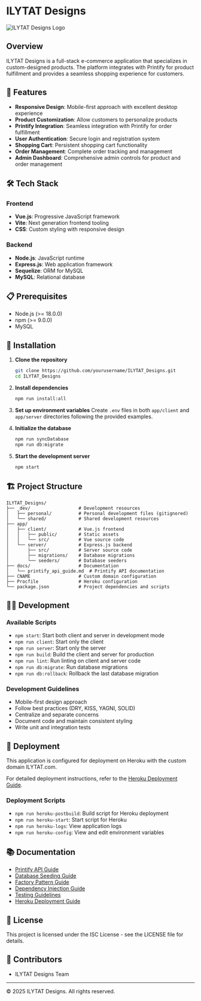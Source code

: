 # ILYTAT Designs

![ILYTAT Designs Logo](https://via.placeholder.com/150x150.png?text=ILYTAT)

## Overview

ILYTAT Designs is a full-stack e-commerce application that specializes in custom-designed products. The platform integrates with Printify for product fulfillment and provides a seamless shopping experience for customers.

## 🚀 Features

- **Responsive Design**: Mobile-first approach with excellent desktop experience
- **Product Customization**: Allow customers to personalize products
- **Printify Integration**: Seamless integration with Printify for order fulfillment
- **User Authentication**: Secure login and registration system
- **Shopping Cart**: Persistent shopping cart functionality
- **Order Management**: Complete order tracking and management
- **Admin Dashboard**: Comprehensive admin controls for product and order management

## 🛠️ Tech Stack

### Frontend
- **Vue.js**: Progressive JavaScript framework
- **Vite**: Next generation frontend tooling
- **CSS**: Custom styling with responsive design

### Backend
- **Node.js**: JavaScript runtime
- **Express.js**: Web application framework
- **Sequelize**: ORM for MySQL
- **MySQL**: Relational database

## 📋 Prerequisites

- Node.js (>= 18.0.0)
- npm (>= 9.0.0)
- MySQL

## 🔧 Installation

1. **Clone the repository**
   ```bash
   git clone https://github.com/yourusername/ILYTAT_Designs.git
   cd ILYTAT_Designs
   ```

2. **Install dependencies**
   ```bash
   npm run install:all
   ```

3. **Set up environment variables**
   Create `.env` files in both `app/client` and `app/server` directories following the provided examples.

4. **Initialize the database**
   ```bash
   npm run syncDatabase
   npm run db:migrate
   ```

5. **Start the development server**
   ```bash
   npm start
   ```

## 🏗️ Project Structure

```
ILYTAT_Designs/
├── _dev/                  # Development resources
│   ├── personal/          # Personal development files (gitignored)
│   └── shared/            # Shared development resources
├── app/
│   ├── client/            # Vue.js frontend
│   │   ├── public/        # Static assets
│   │   └── src/           # Vue source code
│   └── server/            # Express.js backend
│       ├── src/           # Server source code
│       ├── migrations/    # Database migrations
│       └── seeders/       # Database seeders
├── docs/                  # Documentation
│   └── printify_api_guide.md  # Printify API documentation
├── CNAME                  # Custom domain configuration
├── Procfile               # Heroku configuration
└── package.json           # Project dependencies and scripts
```

## 🧑‍💻 Development

### Available Scripts

- `npm start`: Start both client and server in development mode
- `npm run client`: Start only the client
- `npm run server`: Start only the server
- `npm run build`: Build the client and server for production
- `npm run lint`: Run linting on client and server code
- `npm run db:migrate`: Run database migrations
- `npm run db:rollback`: Rollback the last database migration

### Development Guidelines

- Mobile-first design approach
- Follow best practices (DRY, KISS, YAGNI, SOLID)
- Centralize and separate concerns
- Document code and maintain consistent styling
- Write unit and integration tests

## 🚢 Deployment

This application is configured for deployment on Heroku with the custom domain ILYTAT.com.

For detailed deployment instructions, refer to the [Heroku Deployment Guide](./_dev/shared/notes/heroku_deployment_guide.md).

### Deployment Scripts

- `npm run heroku-postbuild`: Build script for Heroku deployment
- `npm run heroku-start`: Start script for Heroku
- `npm run heroku-logs`: View application logs
- `npm run heroku-config`: View and edit environment variables

## 📚 Documentation

- [Printify API Guide](./docs/printify_api_guide.md)
- [Database Seeding Guide](./_dev/shared/notes/database_seeding_guide.md)
- [Factory Pattern Guide](./_dev/shared/notes/factory_pattern_guide.md)
- [Dependency Injection Guide](./_dev/shared/notes/dependency_injection_guide.md)
- [Testing Guidelines](./_dev/shared/notes/testing_guidelines.md)
- [Heroku Deployment Guide](./_dev/shared/notes/heroku_deployment_guide.md)

## 📝 License

This project is licensed under the ISC License - see the LICENSE file for details.

## 👥 Contributors

- ILYTAT Designs Team

---

© 2025 ILYTAT Designs. All rights reserved.
